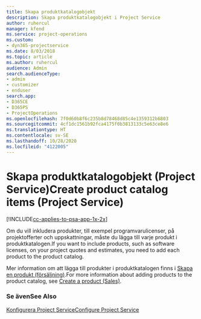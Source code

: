 ```yaml
---
title: Skapa produktkatalogobjekt
description: Skapa produktkatalogobjekt i Project Service
author: ruhercul
manager: kfend
ms.service: project-operations
ms.custom:
- dyn365-projectservice
ms.date: 8/03/2018
ms.topic: article
ms.author: ruhercul
audience: Admin
search.audienceType:
- admin
- customizer
- enduser
search.app:
- D365CE
- D365PS
- ProjectOperations
ms.openlocfilehash: 7f0d60b8f6c235b8d78468d85c4e1359312b6803
ms.sourcegitcommit: 4cf1dc1561b92fca4175f0b3813133c5e63ce8e6
ms.translationtype: HT
ms.contentlocale: sv-SE
ms.lasthandoff: 10/28/2020
ms.locfileid: "4122005"
---
```

# <a name="create-product-catalog-items-project-service"></a><span data-ttu-id="ae897-103">Skapa produktkatalogobjekt (Project Service)</span><span class="sxs-lookup"><span data-stu-id="ae897-103">Create product catalog items (Project Service)</span></span>

[!INCLUDE[cc-applies-to-psa-app-1x-2x](../includes/cc-applies-to-psa-app-1x-2x.md)]

<span data-ttu-id="ae897-104">Om du vill inkludera produkter, till exempel programvarulicenser, på projektofferter och uppskattningar, måste du lägga till varje produkt i produktkatalogen.</span><span class="sxs-lookup"><span data-stu-id="ae897-104">If you want to include products, such as software licenses, on your project quotes and estimates, you need to add each product to the product catalog.</span></span>  
  
 <span data-ttu-id="ae897-105">Mer information om att lägga till produkter i produktkatalogen finns i [Skapa en produkt (försäljning)](https://docs.microsoft.com/dynamics365/sales-enterprise/create-product-sales).</span><span class="sxs-lookup"><span data-stu-id="ae897-105">For more information about adding products to the product catalog, see [Create a product (Sales)](https://docs.microsoft.com/dynamics365/sales-enterprise/create-product-sales).</span></span>  
  
### <a name="see-also"></a><span data-ttu-id="ae897-106">Se även</span><span class="sxs-lookup"><span data-stu-id="ae897-106">See Also</span></span>  
 [<span data-ttu-id="ae897-107">Konfigurera Project Service</span><span class="sxs-lookup"><span data-stu-id="ae897-107">Configure Project Service</span></span>](../psa/configure.md)
